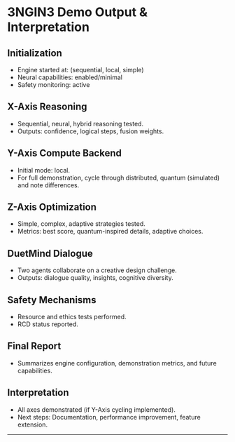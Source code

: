 # 3NGIN3 Demo Output & Interpretation

## Initialization
- Engine started at: (sequential, local, simple)
- Neural capabilities: enabled/minimal
- Safety monitoring: active

## X-Axis Reasoning
- Sequential, neural, hybrid reasoning tested.
- Outputs: confidence, logical steps, fusion weights.

## Y-Axis Compute Backend
- Initial mode: local.
- For full demonstration, cycle through distributed, quantum (simulated) and note differences.

## Z-Axis Optimization
- Simple, complex, adaptive strategies tested.
- Metrics: best score, quantum-inspired details, adaptive choices.

## DuetMind Dialogue
- Two agents collaborate on a creative design challenge.
- Outputs: dialogue quality, insights, cognitive diversity.

## Safety Mechanisms
- Resource and ethics tests performed.
- RCD status reported.

## Final Report
- Summarizes engine configuration, demonstration metrics, and future capabilities.

## Interpretation
- All axes demonstrated (if Y-Axis cycling implemented).
- Next steps: Documentation, performance improvement, feature extension.

---